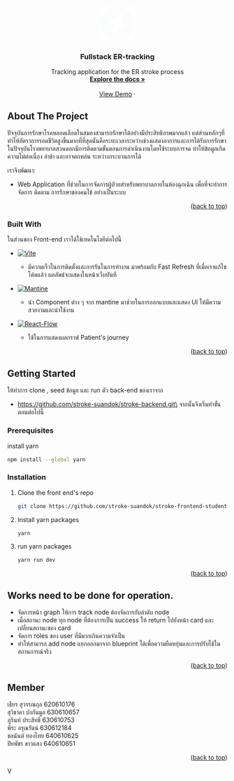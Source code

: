 <!-- Improved compatibility of back to top link: See: https://github.com/othneildrew/Best-README-Template/pull/73 -->

<a name="readme-top"></a>

<!-- PROJECT LOGO -->
<br />
<div align="center">
  <a >
    <img src="./src/img/icon.png" alt="Logo" width="80" height="80">
  </a>

  <h3 align="center">Fullstack ER-tracking</h3>

  <p align="center">
    Tracking application for the ER stroke process
    <br />
    <a href="https://github.com/phurin2644/front-test.git"><strong>Explore the docs »</strong></a>
    <br />
    <br />
    <a href="https://fsd-ertrack.cpe.eng.cmu.ac.th/">View Demo</a>
    ·
  </p>
</div>

<!-- ABOUT THE PROJECT -->

## About The Project

ปัจจุบันการรักษาโรคหลอดเลือดในสมองสามารถรักษาได้อย่างมีประสิทธิภาพมากแล้ว แต่ส่วนหลักๆที่ทำให้อัตราการรอดชีวิตสูงขึ้นมากที่ที่สุดนั่นคือระยะเวลาระหว่างช่วงแสดงอาการและการได้รับการรักษา ในปัจจุบันโรงพยาบาลสวนดอกมีการติดตามขั้นตอนการดำเนินงานโดยใช้ระบบการจด ทำให้ข้อมูลเกิดความไม่ต่อเนื่อง ล่าช้า และอาจตกหล่น ระหว่างกระบวนการได้

เราจึงพัฒนา:

- Web Application ที่ช่วยในการจัดการผู้ป่วยสำหรับพยาบาลภายในห้องฉุกเฉิน เพื่อที่จะทำการจัดการ ติดตาม การรักษาของคนไข้ อย่างเป็นระบบ

<p align="right">(<a href="#readme-top">back to top</a>)</p>

### Built With

ในส่วนของ Front-end เราได้ใช้เทคโนโลยีต่อไปนี้

- [![Vite][Vite.js]][Vite-url]          
    - มีความเร็วในการติดตั้งและการรันในการทำงาน มาพร้อมกับ Fast Refresh ที่เมื่อเราแก้ไขโค้ดแล้ว ผลลัพธ์จะแสดงในหน้าเว็บทันที
- [![Mantine][Mantine]][Mantine-url]
     
     - นำ Component ต่าง ๆ จาก mantine มาช่วยในการออกแบบและแสดง UI ให้มีความสวยงามและน่าใช้งาน
- [![React-Flow][Reactflow]][Reactflow-url]
     - ใช้ในการแสดงผลกราฟ Patient's journey

<p align="right">(<a href="#readme-top">back to top</a>)</p>

<!-- GETTING STARTED -->

## Getting Started

ให้ทำการ clone , seed ข้อมูล และ run ตัว back-end ของเราจาก

- https://github.com/stroke-suandok/stroke-backend.git\
  จากนั้นจึงเริ่มทำขั้นตอนต่อไปนี้

### Prerequisites

install yarn

  ```sh
  npm install --global yarn
  ```

### Installation

1. Clone the front end's repo
   ```sh
   git clone https://github.com/stroke-suandok/stroke-frontend-student
   ```
2. Install yarn packages
   ```sh
   yarn
   ```
3. run yarn packages
   ```sh
   yarn run dev
   ```

<p align="right">(<a href="#readme-top">back to top</a>)</p>

<!-- USAGE EXAMPLES -->

## Works need to be done for operation.

- จัดการหน้า graph ให้การ track node ต้องจัดการกับลำดับ node
- เมื่อสถานะ node ทุก node ที่ต้องการเป็น success ให้ return ไปยังหน้า card และเปลี่ยนสถานะของ card
- จัดการ roles ของ user ที่มีมากเกินความจำเป็น
- ทำให้สามารถ add node แยกออกมาจาก blueprint ได้เพื่อความยืดหยุ่นและการปรับใช้ในสถานการณ์จริง

<p align="right">(<a href="#readme-top">back to top</a>)</p>

<!-- CONTACT -->

## Member

เธียร สุวรรณกุล 620610176 \
สุวิชาดา ปงกันมูล 630610657 \
ภูรินท์ ประสิทธิ์ 630610753 \
พีระ อรุณรัตน์ 630612184 \
ชลนันต์ ทองไทย 640610625 \
ปิยพัชร ขาวแสง 640610651

<p align="right">(<a href="#readme-top">back to top</a>)</p>

<!-- MARKDOWN LINKS & IMAGES -->
<!-- https://www.markdownguide.org/basic-syntax/#reference-style-links -->

[contributors-shield]: https://img.shields.io/github/contributors/othneildrew/Best-README-Template.svg?style=for-the-badge
[contributors-url]: https://github.com/othneildrew/Best-README-Template/graphs/contributors
[forks-shield]: https://img.shields.io/github/forks/othneildrew/Best-README-Template.svg?style=for-the-badge
[forks-url]: https://github.com/othneildrew/Best-README-Template/network/members
[stars-shield]: https://img.shields.io/github/stars/othneildrew/Best-README-Template.svg?style=for-the-badge
[stars-url]: https://github.com/othneildrew/Best-README-Template/stargazers
[issues-shield]: https://img.shields.io/github/issues/othneildrew/Best-README-Template.svg?style=for-the-badge
[issues-url]: https://github.com/othneildrew/Best-README-Template/issues
[license-shield]: https://img.shields.io/github/license/othneildrew/Best-README-Template.svg?style=for-the-badge
[license-url]: https://github.com/othneildrew/Best-README-Template/blob/master/LICENSE.txt
[linkedin-shield]: https://img.shields.io/badge/-LinkedIn-black.svg?style=for-the-badge&logo=linkedin&colorB=555
[linkedin-url]: https://linkedin.com/in/othneildrew
[product-screenshot]: images/screenshot.png
[Vite.js]: https://img.shields.io/badge/vite.js-563D7C?style=for-the-badge&logo=vitedotjs&logoColor=white
[Vite-url]: https://vitejs.dev/
[Mantine]: https://img.shields.io/badge/mantine-4287f5?style=for-the-badge&logo=vitedotjs&logoColor=white
[Mantine-url]: https://mantine.dev/
[Reactflow]: https://img.shields.io/badge/reactflow-ea3373?style=for-the-badge&logo=vitedotjs&logoColor=white
[Reactflow-url]: https://reactflow.dev/

V
